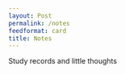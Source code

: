 ```yaml
---
layout: Post
permalink: /notes
feedformat: card
title: Notes
---
```


Study records and little thoughts

